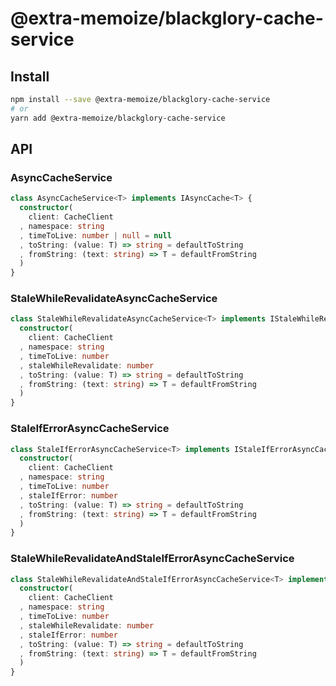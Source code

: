 # @extra-memoize/blackglory-cache-service
## Install
```sh
npm install --save @extra-memoize/blackglory-cache-service
# or
yarn add @extra-memoize/blackglory-cache-service
```

## API
### AsyncCacheService
```ts
class AsyncCacheService<T> implements IAsyncCache<T> {
  constructor(
    client: CacheClient
  , namespace: string
  , timeToLive: number | null = null
  , toString: (value: T) => string = defaultToString
  , fromString: (text: string) => T = defaultFromString
  )
}
```

### StaleWhileRevalidateAsyncCacheService
```ts
class StaleWhileRevalidateAsyncCacheService<T> implements IStaleWhileRevalidateAsyncCache<T> {
  constructor(
    client: CacheClient
  , namespace: string
  , timeToLive: number
  , staleWhileRevalidate: number
  , toString: (value: T) => string = defaultToString
  , fromString: (text: string) => T = defaultFromString
  )
}
```

### StaleIfErrorAsyncCacheService
```ts
class StaleIfErrorAsyncCacheService<T> implements IStaleIfErrorAsyncCache<T> {
  constructor(
    client: CacheClient
  , namespace: string
  , timeToLive: number
  , staleIfError: number
  , toString: (value: T) => string = defaultToString
  , fromString: (text: string) => T = defaultFromString
  )
}
```

### StaleWhileRevalidateAndStaleIfErrorAsyncCacheService
```ts
class StaleWhileRevalidateAndStaleIfErrorAsyncCacheService<T> implements IStaleWhileRevalidateAndStaleIfErrorAsyncCache<T> {
  constructor(
    client: CacheClient
  , namespace: string
  , timeToLive: number
  , staleWhileRevalidate: number
  , staleIfError: number
  , toString: (value: T) => string = defaultToString
  , fromString: (text: string) => T = defaultFromString
  )
}
```
